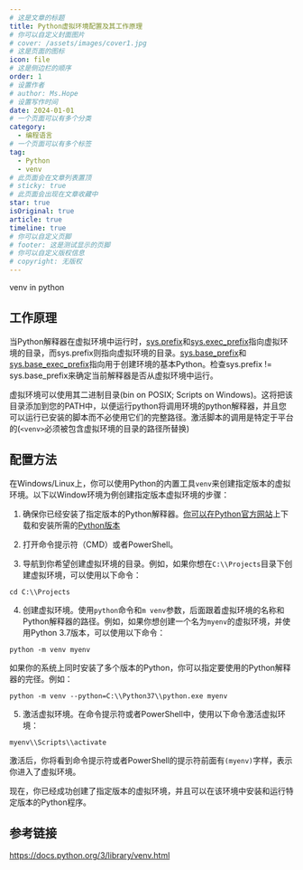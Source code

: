 ```yaml
---
# 这是文章的标题
title: Python虚拟环境配置及其工作原理
# 你可以自定义封面图片
# cover: /assets/images/cover1.jpg
# 这是页面的图标
icon: file
# 这是侧边栏的顺序
order: 1
# 设置作者
# author: Ms.Hope
# 设置写作时间
date: 2024-01-01
# 一个页面可以有多个分类
category:
  - 编程语言
# 一个页面可以有多个标签
tag:
  - Python
  - venv
# 此页面会在文章列表置顶
# sticky: true
# 此页面会出现在文章收藏中
star: true
isOriginal: true
article: true
timeline: true
# 你可以自定义页脚
# footer: 这是测试显示的页脚
# 你可以自定义版权信息
# copyright: 无版权
---
```


venv in python

<!-- more -->

## 工作原理

当Python解释器在虚拟环境中运行时，[sys.prefix](https://docs.python.org/3/library/sys.html#sys.prefix)和[sys.exec_prefix](https://docs.python.org/3/library/sys.html#sys.exec_prefix)指向虚拟环境的目录，而sys.prefix则指向虚拟环境的目录。[sys.base_prefix](https://docs.python.org/3/library/sys.html#sys.base_prefix)和 [sys.base_exec_prefix](https://docs.python.org/3/library/sys.html#sys.base_exec_prefix)指向用于创建环境的基本Python。检查sys.prefix != sys.base_prefix来确定当前解释器是否从虚拟环境中运行。

虚拟环境可以使用其二进制目录(bin on POSIX; Scripts on Windows)。这将把该目录添加到您的PATH中，以便运行python将调用环境的python解释器，并且您可以运行已安装的脚本而不必使用它们的完整路径。激活脚本的调用是特定于平台的(`<venv>`必须被包含虚拟环境的目录的路径所替换)

## 配置方法

在Windows/Linux上，你可以使用Python的内置工具`venv`来创建指定版本的虚拟环境。以下以Window环境为例创建指定版本虚拟环境的步骤：

1. 确保你已经安装了指定版本的Python解释器。[你可以在Python官方网站](https://www.python.org/downloads/windows/)上下载和安装所需的[Python版本](https://www.python.org/downloads/windows/%EF%BC%89%E4%B8%8A%E4%B8%8B%E8%BD%BD%E5%92%8C%E5%AE%89%E8%A3%85%E6%89%80%E9%9C%80%E7%9A%84Python%E7%89%88%E6%9C%AC%E3%80%82)

2. 打开命令提示符（CMD）或者PowerShell。

3. 导航到你希望创建虚拟环境的目录。例如，如果你想在`C:\\Projects`目录下创建虚拟环境，可以使用以下命令：

  ```shell
  cd C:\\Projects

  ```

4. 创建虚拟环境。使用`python`命令和`m venv`参数，后面跟着虚拟环境的名称和Python解释器的路径。例如，如果你想创建一个名为`myenv`的虚拟环境，并使用Python 3.7版本，可以使用以下命令：

```shell
python -m venv myenv

```

如果你的系统上同时安装了多个版本的Python，你可以指定要使用的Python解释器的完径。例如：

```shell
python -m venv --python=C:\\Python37\\python.exe myenv

```

5. 激活虚拟环境。在命令提示符或者PowerShell中，使用以下命令激活虚拟环境：

```shell
myenv\\Scripts\\activate

```

激活后，你将看到命令提示符或者PowerShell的提示符前面有`(myenv)`字样，表示你进入了虚拟环境。

现在，你已经成功创建了指定版本的虚拟环境，并且可以在该环境中安装和运行特定版本的Python程序。

## 参考链接

<https://docs.python.org/3/library/venv.html>


